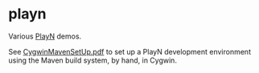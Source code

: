 # playn
Various [PlayN](http://playn.io) demos.

See [CygwinMavenSetUp.pdf](CygwinMavenSetUp.pdf) to set up a PlayN development environment using the Maven build system, by hand,
in Cygwin.
